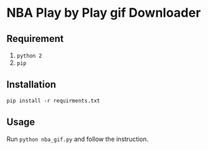 # NBA Play by Play gif Downloader

## Requirement

1. `python 2`
1. `pip`

## Installation

`pip install -r requirments.txt`

## Usage

Run `python nba_gif.py` and follow the instruction.